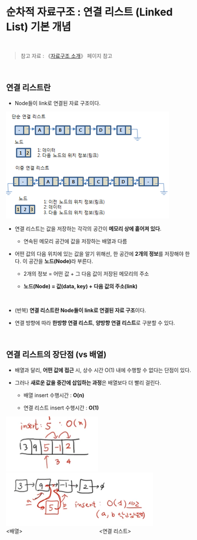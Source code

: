 # 순차적 자료구조 : 연결 리스트 (Linked List) 기본 개념

<br/>

>  참고 자료 : 《<a href="https://github.com/SangYoonLee1231/TIL/blob/main/DataStructure/data_structure_introduction.md">자료구조 소개</a>》 페이지 참고

<br/>

## 연결 리스트란

* Node들이 link로 연결된 자료 구조이다.

<img src="img/linked_list1.png">

<br/>

* 연결 리스트는 값을 저장하는 각각의 공간이 <strong>메모리 상에 흩어져 있다</strong>.
    
    * 연속된 메모리 공간에 값을 저장하는 배열과 다름

* 어떤 값의 다음 위치에 있는 값을 알기 위해선, 한 공간에 <strong>2개의 정보</strong>를 저장해야 한다. 이 공간을 <strong>노드(Node)</strong>라 부른다.

    * 2개의 정보 = 어떤 값 + 그 다음 값이 저장된 메모리의 주소

    * <strong>노드(Node) = 값(data, key) + 다음 값의 주소(link)</strong>

<br/>

* (반복) <strong>연결 리스트란 Node들이 link로 연결된 자료 구조</strong>이다.

* 연결 방향에 따라 <strong>한방향 연결 리스트</strong>, <strong>양방향 연결 리스트</strong>로 구분할 수 있다.

<br/>

## 연결 리스트의 장단점 (vs 배열)

* 배열과 달리, <strong>어떤 값에 접근</strong> 시, 상수 시간 O(1) 내에 수행할 수 없다는 단점이 있다.

* 그러나 <strong>새로운 값을 중간에 삽입하는 과정</strong>은 배열보다 더 빨리 걸린다.

    * 배열 insert 수행시간 : <strong>O(n)</strong>

    * 연결 리스트 insert 수행시간 : <strong>O(1)</strong>

<img src="img/linked_list2.png" width="250px"> <img src="img/linked_list3.png" width="400px">  
\<배열> &nbsp;&nbsp;&nbsp;&nbsp;&nbsp;&nbsp;&nbsp;&nbsp;&nbsp;&nbsp;&nbsp;&nbsp;&nbsp;&nbsp;&nbsp;&nbsp;&nbsp;&nbsp;&nbsp;&nbsp;&nbsp;&nbsp;&nbsp;&nbsp;&nbsp;&nbsp;&nbsp;&nbsp;&nbsp;&nbsp;&nbsp;&nbsp;&nbsp;&nbsp;&nbsp;&nbsp;&nbsp;&nbsp;&nbsp;&nbsp;&nbsp;&nbsp;&nbsp;&nbsp;&nbsp;&nbsp;&nbsp;&nbsp;&nbsp;&nbsp;&nbsp; \<연결 리스트>
